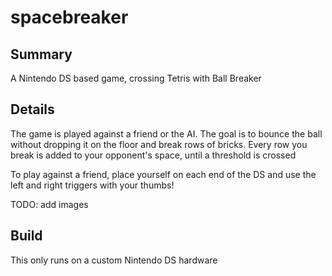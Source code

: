 # spacebreaker

Summary
------

A Nintendo DS based game, crossing Tetris with Ball Breaker

Details
------

The game is played against a friend or the AI. The goal is to bounce the ball without dropping it on the floor and break rows of bricks. Every row you break is added to your opponent's space, until a threshold is crossed

To play against a friend, place yourself on each end of the DS and use the left and right triggers with your thumbs!

TODO: add images

Build
------

This only runs on a custom Nintendo DS hardware
